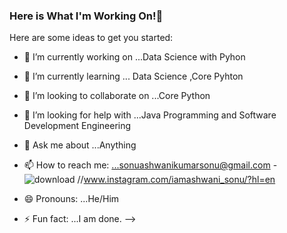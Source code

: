 ### Here is What I'm Working On!👋



Here are some ideas to get you started:

- 🔭 I’m currently working on ...Data Science with Pyhon
- 🌱 I’m currently learning ... Data Science ,Core Pyhton
- 👯 I’m looking to collaborate on ...Core Python
- 🤔 I’m looking for help with ...Java Programming and Software Development Engineering
- 💬 Ask me about ...Anything
- 📫 How to reach me: ...sonuashwanikumarsonu@gmail.com
-![download](https://user-images.githubusercontent.com/94763917/145156718-6b21a3a7-3826-4058-9182-e31f3c4db538.png)
//www.instagram.com/iamashwani_sonu/?hl=en

- 😄 Pronouns: ...He/Him
- ⚡ Fun fact: ...I am done.
-->
